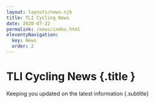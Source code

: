```yaml
---
layout: layouts/news.njk
title: TLI Cycling News
date: 2020-07-22
permalink: /news/index.html
eleventyNavigation:
  key: News
  order: 2
---
```

# TLI Cycling News {.title }
Keeping you updated on the latest information {.subtitle}